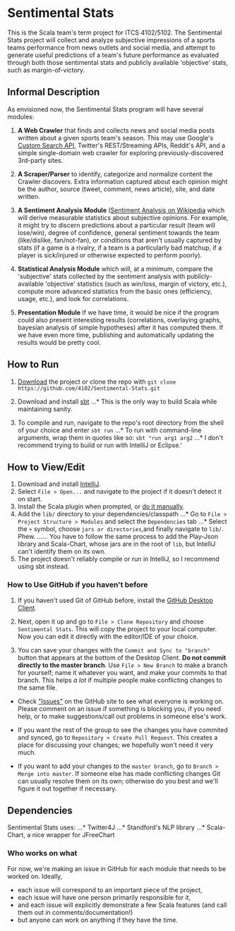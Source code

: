 # Sentimental Stats
This is the Scala team's term project for ITCS 4102/5102. The Sentimental Stats project will collect and analyze subjective impressions of a sports teams performance from news outlets and social media, and attempt to generate useful predictions of a team's future performance as evaluated through both those sentimental stats and publicly available 'objective' stats, such as margin-of-victory.


## Informal Description
As envisioned now, the Sentimental Stats program will have several modules:

1. **A Web Crawler** that finds and collects news and social media posts written about a given sports team's season. This may use Google's [Custom Search API](https://developers.google.com/custom-search/json-api/v1/overview), Twitter's REST/Streaming APIs, Reddit's API, and a simple single-domain web crawler for exploring previously-discovered 3rd-party sites.

2. **A Scraper/Parser** to identify, categorize and normalize content the Crawler discovers. Extra information captured about each opinion might be the author, source (tweet, comment, news article), site, and date written.

3. **A Sentiment Analysis Module** ([Sentiment Analysis on Wikipedia](https://en.wikipedia.org/wiki/Sentiment_analysis) which will derive measurable statistics about subjective opinions. For example, it might try to discern predictions about a particular result (team will lose/win), degree of confidence, general sentiment towards the team (like/dislike, fan/not-fan), or conditions that aren't usually captured by stats (if a game is a rivalry, if a team is a particularly bad matchup, if a player is sick/injured or otherwise expected to perform poorly).

4. **Statistical Analysis Module** which will, at a minimum, compare the 'subjective' stats collected by the sentiment analysis with publicly-available 'objective' statistics (such as win/loss, margin of victory, etc.), compute more advanced statistics from the basic ones (efficiency, usage, etc.), and look for correlations.

5. **Presentation Module** If we have time, it would be nice if the program could also present interesting results (correlations, overlaying graphs, bayesian analysis of simple hypotheses) after it has computed them. If we have even more time, publishing and automatically updating the results would be pretty cool.

## How to Run

1. [Download](https://github.com/4102/Sentimental-Stats/archive/master.zip) the project or clone the repo with `git clone https://github.com/4102/Sentimental-Stats.git`

2. Download and install [sbt](http://www.scala-sbt.org/download.html)
...* This is the only way to build Scala while maintaining sanity.

4. To compile and run, navigate to the repo's root directory from the shell of your choice and enter `sbt run`
...* To run with command-line arguments, wrap them in quotes like so: `sbt "run arg1 arg2`
...* I don't recommend trying to build or run with IntelliJ or Eclipse.'

## How to View/Edit

1. Download and install [IntelliJ](https://www.jetbrains.com/idea/#chooseYourEdition).
2. Select `File > Open...` and navigate to the project if it doesn't detect it on start.
3. Install the Scala plugin when prompted, or [do it manually](https://www.jetbrains.com/help/idea/2016.1/enabling-and-disabling-plugins.html).
4. Add the `lib/` directory to your dependencies/classpath
...* Go to `File > Project Structure > Modules` and select the `Dependencies` tab
...* Select the `+` symbol, choose `jars or directories`,and finally navigate to `lib/`. Phew.
...*...* You have to follow the same process to add the Play-Json library and Scala-Chart, whose jars are in the root of `lib`, but IntelliJ can't identify them on its own.
5. The project doesn't reliably compile or run in IntelliJ, so I recommend using sbt instead.

### How to Use GitHub if you haven't before

1. If you haven't used Git of GitHub before, install the [GitHub Desktop Client](https://desktop.github.com/).

2. Next, open it up and go to `File > Clone Repository` and choose `Sentimental Stats`. This will copy the project to your local computer. Now you can edit it directly with the editor/IDE of your choice.

3. You can save your changes with the `Commit and Sync to "branch"` button that appears at the bottom of the Desktop Client. **Do not commit directly to the master branch**. Use `File > New Branch` to make a branch for yourself; name it whatever you want, and make your commits to that branch. This helps *a lot* if multiple people make conflicting changes to the same file.

* Check ["Issues"](https://github.com/4102/Sentimental-Stats/issues) on the GitHub site to see what everyone is working on. Please comment on an issue if something is blocking you, if you need help, or to make suggestions/call out problems in someone else's work.

* If you want the rest of the group to see the changes you have commited and synced, go to `Repository > Create Pull Request`. This creates a place for discussing your changes; we hopefully won't need it very much.

* If you want to add your changes to the `master branch`, go to `Branch > Merge into master`. If someone else has made conflicting changes Git can usually resolve them on its own; otherwise do you best and we'll figure it out together if necessary.

## Dependencies
Sentimental Stats uses:
...* Twitter4J
...* Standford's NLP library
...* Scala-Chart, a nice wrapper for JFreeChart

### Who works on what

For now, we're making an issue in GitHub for each module that needs to be worked on. Ideally, 
* each issue will correspond to an important piece of the project,
* each issue will have one person primarily responsible for it, 
* and each issue will explicitly demonstrate a few Scala features (and call them out in comments/documentation!)
* but anyone can work on anything if they have the time.
